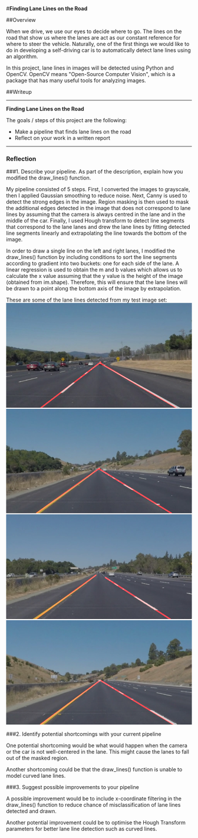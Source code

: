 #**Finding Lane Lines on the Road** 

##Overview

When we drive, we use our eyes to decide where to go. The lines on the road that show us where the lanes are act as our constant reference for where to steer the vehicle. Naturally, one of the first things we would like to do in developing a self-driving car is to automatically detect lane lines using an algorithm.

In this project, lane lines in images will be detected using Python and OpenCV. OpenCV means "Open-Source Computer Vision", which is a package that has many useful tools for analyzing images.


##Writeup


---

**Finding Lane Lines on the Road**

The goals / steps of this project are the following:
* Make a pipeline that finds lane lines on the road
* Reflect on your work in a written report


[//]: # (Image References)

[image1]: ./examples/grayscale.jpg "Grayscale"

---

### Reflection

###1. Describe your pipeline. As part of the description, explain how you modified the draw_lines() function.

My pipeline consisted of 5 steps. First, I converted the images to grayscale, then I applied Gaussian smoothing to reduce noise. Next, Canny is used to detect the strong edges in the image. Region masking is then used to mask the additional edges detected in the image that does not correspond to lane lines by assuming that the camera is always centred in the lane and in the middle of the car. Finally, I used Hough transform to detect line segments that correspond to the lane lanes and drew the lane lines by fitting detected line segments linearly and extrapolating the line towards the bottom of the image.

In order to draw a single line on the left and right lanes, I modified the draw_lines() function by including conditions to sort the line segments according to gradient into two buckets: one for each side of the lane. A linear regression is used to obtain the m and b values which allows us to calculate the x value assuming that the y value is the height of the image (obtained from im.shape). Therefore, this will ensure that the lane lines will be drawn to a point along the bottom axis of the image by extrapolation.

These are some of the lane lines detected from my test image set:
<img src="/test_images/solidWhiteCurve.jpg-test.jpg"/>
<img src="/test_images/solidYellowCurve.jpg-test.jpg"/>
<img src="/test_images/solidYellowLeft.jpg-test.jpg"/>
<img src="/test_images/whiteCarLaneSwitch.jpg-test.jpg"/>


###2. Identify potential shortcomings with your current pipeline


One potential shortcoming would be what would happen when the camera or the car is not well-centered in the lane. This might cause the lanes to fall out of the masked region.

Another shortcoming could be that the draw_lines() function is unable to model curved lane lines.


###3. Suggest possible improvements to your pipeline

A possible improvement would be to include x-coordinate filtering in the draw_lines() function to reduce chance of misclassification of lane lines detected and drawn.

Another potential improvement could be to optimise the Hough Transform parameters for better lane line detection such as curved lines.
